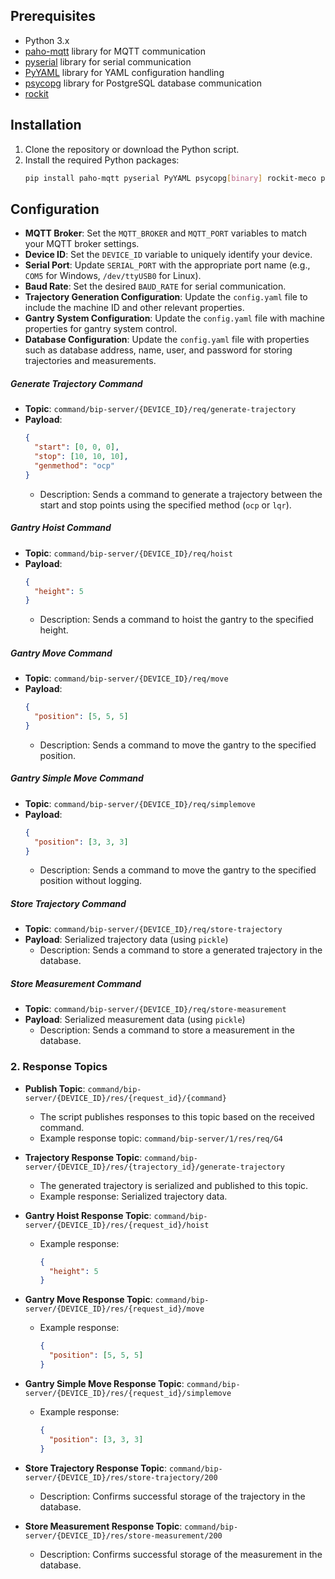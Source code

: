 

## Prerequisites
- Python 3.x
- [paho-mqtt](https://pypi.org/project/paho-mqtt/) library for MQTT communication
- [pyserial](https://pypi.org/project/pyserial/) library for serial communication
- [PyYAML](https://pypi.org/project/PyYAML/) library for YAML configuration handling
- [psycopg](https://pypi.org/project/psycopg/) library for PostgreSQL database communication
- [rockit](https://gitlab.kuleuven.be/meco-software/rockit)
## Installation
1. Clone the repository or download the Python script.
2. Install the required Python packages:
   ```sh
   pip install paho-mqtt pyserial PyYAML psycopg[binary] rockit-meco pytinamic
   ```

## Configuration
- **MQTT Broker**: Set the `MQTT_BROKER` and `MQTT_PORT` variables to match your MQTT broker settings.
- **Device ID**: Set the `DEVICE_ID` variable to uniquely identify your device.
- **Serial Port**: Update `SERIAL_PORT` with the appropriate port name (e.g., `COM5` for Windows, `/dev/ttyUSB0` for Linux).
- **Baud Rate**: Set the desired `BAUD_RATE` for serial communication.
- **Trajectory Generation Configuration**: Update the `config.yaml` file to include the machine ID and other relevant properties.
- **Gantry System Configuration**: Update the `config.yaml` file with machine properties for gantry system control.
- **Database Configuration**: Update the `config.yaml` file with properties such as database address, name, user, and password for storing trajectories and measurements.

##### Generate Trajectory Command
- **Topic**: `command/bip-server/{DEVICE_ID}/req/generate-trajectory`
- **Payload**:
  ```json
  {
    "start": [0, 0, 0],
    "stop": [10, 10, 10],
    "genmethod": "ocp"
  }
  ```
  - Description: Sends a command to generate a trajectory between the start and stop points using the specified method (`ocp` or `lqr`).

##### Gantry Hoist Command
- **Topic**: `command/bip-server/{DEVICE_ID}/req/hoist`
- **Payload**:
  ```json
  {
    "height": 5
  }
  ```
  - Description: Sends a command to hoist the gantry to the specified height.

##### Gantry Move Command
- **Topic**: `command/bip-server/{DEVICE_ID}/req/move`
- **Payload**:
  ```json
  {
    "position": [5, 5, 5]
  }
  ```
  - Description: Sends a command to move the gantry to the specified position.

##### Gantry Simple Move Command
- **Topic**: `command/bip-server/{DEVICE_ID}/req/simplemove`
- **Payload**:
  ```json
  {
    "position": [3, 3, 3]
  }
  ```
  - Description: Sends a command to move the gantry to the specified position without logging.

##### Store Trajectory Command
- **Topic**: `command/bip-server/{DEVICE_ID}/req/store-trajectory`
- **Payload**: Serialized trajectory data (using `pickle`)
  - Description: Sends a command to store a generated trajectory in the database.

##### Store Measurement Command
- **Topic**: `command/bip-server/{DEVICE_ID}/req/store-measurement`
- **Payload**: Serialized measurement data (using `pickle`)
  - Description: Sends a command to store a measurement in the database.

### 2. Response Topics
- **Publish Topic**: `command/bip-server/{DEVICE_ID}/res/{request_id}/{command}`
  - The script publishes responses to this topic based on the received command.
  - Example response topic: `command/bip-server/1/res/req/G4`

- **Trajectory Response Topic**: `command/bip-server/{DEVICE_ID}/res/{trajectory_id}/generate-trajectory`
  - The generated trajectory is serialized and published to this topic.
  - Example response: Serialized trajectory data.

- **Gantry Hoist Response Topic**: `command/bip-server/{DEVICE_ID}/res/{request_id}/hoist`
  - Example response:
    ```json
    {
      "height": 5
    }
    ```

- **Gantry Move Response Topic**: `command/bip-server/{DEVICE_ID}/res/{request_id}/move`
  - Example response:
    ```json
    {
      "position": [5, 5, 5]
    }
    ```

- **Gantry Simple Move Response Topic**: `command/bip-server/{DEVICE_ID}/res/{request_id}/simplemove`
  - Example response:
    ```json
    {
      "position": [3, 3, 3]
    }
    ```

- **Store Trajectory Response Topic**: `command/bip-server/{DEVICE_ID}/res/store-trajectory/200`
  - Description: Confirms successful storage of the trajectory in the database.

- **Store Measurement Response Topic**: `command/bip-server/{DEVICE_ID}/res/store-measurement/200`
  - Description: Confirms successful storage of the measurement in the database.
